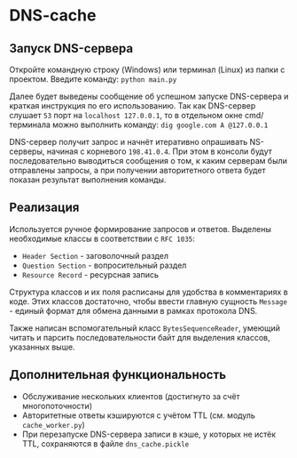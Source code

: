 # DNS-cache

Запуск DNS-сервера
-
Откройте командную строку (Windows) или терминал (Linux) из папки с проектом. Введите команду: 
```python main.py```

Далее будет выведены сообщение об успешном запуске DNS-сервера и краткая инструкция по его использованию. Так как DNS-сервер слушает ```53``` порт на ```localhost 127.0.0.1```, то в отдельном окне cmd/терминала можно выполнить команду:
```dig google.com A @127.0.0.1```

DNS-сервер получит запрос и начнёт итеративно опрашивать NS-серверы, начиная с корневого ```198.41.0.4```. При этом в консоли будут последовательно выводиться сообщения о том, к каким серверам были отправлены запросы, а при получении авторитетного ответа будет показан результат выполнения команды.

Реализация
-
Используется ручное формирование запросов и ответов. Выделены необходимые классы в соответствии с ```RFC 1035```:
- ```Header Section``` - заговолочный раздел
- ```Question Section``` - вопросительный раздел
- ```Resource Record``` - ресурсная запись

Структура классов и их поля расписаны для удобства в комментариях в коде. Этих классов достаточно, чтобы ввести главную сущность ```Message``` - единый формат для обмена данными в рамках протокола DNS.

Также написан вспомогательный класс ```BytesSequenceReader```, умеющий читать и парсить последовательности байт для выделения классов, указанных выше.

Дополнительная функциональность
-
- Обслуживание нескольких клиентов (достигнуто за счёт многопоточности)
- Авторитетные ответы кэшируются с учётом TTL (см. модуль ```cache_worker.py```)
- При перезапуске DNS-сервера записи в кэше, у которых не истёк TTL, сохраняются в файле ```dns_cache.pickle```
